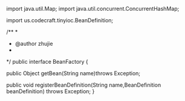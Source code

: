 import java.util.Map;
import java.util.concurrent.ConcurrentHashMap;

import us.codecraft.tinyioc.BeanDefinition;

/**
 * 
 * @author zhujie
 *
 */
public interface BeanFactory {
 
 public Object getBean(String name)throws Exception;
 
 public void registerBeanDefinition(String name,BeanDefinition beanDefinition) throws Exception;
}





